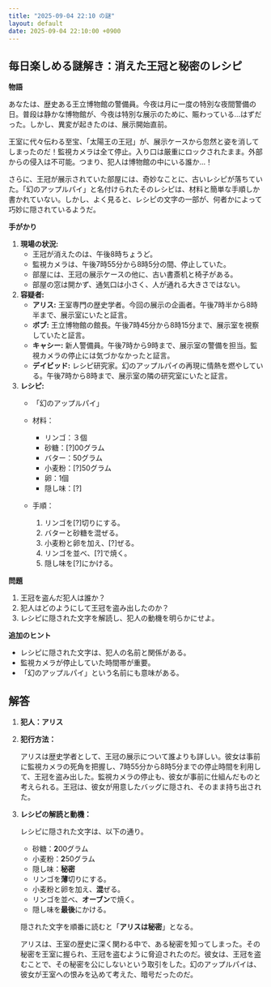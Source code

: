 ```yaml
---
title: "2025-09-04 22:10 の謎"
layout: default
date: 2025-09-04 22:10:00 +0900
---
```

## 毎日楽しめる謎解き：消えた王冠と秘密のレシピ

**物語**

あなたは、歴史ある王立博物館の警備員。今夜は月に一度の特別な夜間警備の日。普段は静かな博物館が、今夜は特別な展示のために、賑わっている…はずだった。しかし、異変が起きたのは、展示開始直前。

王室に代々伝わる至宝、「太陽王の王冠」が、展示ケースから忽然と姿を消してしまったのだ！監視カメラは全て停止。入り口は厳重にロックされたまま。外部からの侵入は不可能。つまり、犯人は博物館の中にいる誰か…！

さらに、王冠が展示されていた部屋には、奇妙なことに、古いレシピが落ちていた。「幻のアップルパイ」と名付けられたそのレシピは、材料と簡単な手順しか書かれていない。しかし、よく見ると、レシピの文字の一部が、何者かによって巧妙に隠されているようだ。

**手がかり**

1.  **現場の状況:**
    *   王冠が消えたのは、午後8時ちょうど。
    *   監視カメラは、午後7時55分から8時5分の間、停止していた。
    *   部屋には、王冠の展示ケースの他に、古い書斎机と椅子がある。
    *   部屋の窓は開かず、通気口は小さく、人が通れる大きさではない。
2.  **容疑者:**
    *   **アリス:** 王室専門の歴史学者。今回の展示の企画者。午後7時半から8時半まで、展示室にいたと証言。
    *   **ボブ:** 王立博物館の館長。午後7時45分から8時15分まで、展示室を視察していたと証言。
    *   **キャシー:** 新人警備員。午後7時から9時まで、展示室の警備を担当。監視カメラの停止には気づかなかったと証言。
    *   **デイビッド:** レシピ研究家。幻のアップルパイの再現に情熱を燃やしている。午後7時から8時まで、展示室の隣の研究室にいたと証言。
3.  **レシピ:**
    *   「幻のアップルパイ」

    *   材料：
        *   リンゴ：３個
        *   砂糖：[?]00グラム
        *   バター：50グラム
        *   小麦粉：[?]50グラム
        *   卵：1個
        *   隠し味：[?]

    *   手順：
        1. リンゴを[?]切りにする。
        2. バターと砂糖を混ぜる。
        3. 小麦粉と卵を加え、[?]ぜる。
        4. リンゴを並べ、[?]で焼く。
        5. 隠し味を[?]にかける。

**問題**

1.  王冠を盗んだ犯人は誰か？
2.  犯人はどのようにして王冠を盗み出したのか？
3.  レシピに隠された文字を解読し、犯人の動機を明らかにせよ。

**追加のヒント**

*   レシピに隠された文字は、犯人の名前と関係がある。
*   監視カメラが停止していた時間帯が重要。
*   「幻のアップルパイ」という名前にも意味がある。

## 解答

1.  **犯人：アリス**

2.  **犯行方法：**

    アリスは歴史学者として、王冠の展示について誰よりも詳しい。彼女は事前に監視カメラの死角を把握し、7時55分から8時5分までの停止時間を利用して、王冠を盗み出した。監視カメラの停止も、彼女が事前に仕組んだものと考えられる。王冠は、彼女が用意したバッグに隠され、そのまま持ち出された。

3.  **レシピの解読と動機：**

    レシピに隠された文字は、以下の通り。

    *   砂糖：**2**00グラム
    *   小麦粉：**2**50グラム
    *   隠し味：**秘密**
    *   リンゴを**薄**切りにする。
    *   小麦粉と卵を加え、**混**ぜる。
    *   リンゴを並べ、**オーブン**で焼く。
    *   隠し味を**最後**にかける。

    隠された文字を順番に読むと「**アリスは秘密**」となる。

    アリスは、王室の歴史に深く関わる中で、ある秘密を知ってしまった。その秘密を王室に握られ、王冠を盗むように脅迫されたのだ。彼女は、王冠を盗むことで、その秘密を公にしないという取引をした。幻のアップルパイは、彼女が王室への恨みを込めて考えた、暗号だったのだ。
